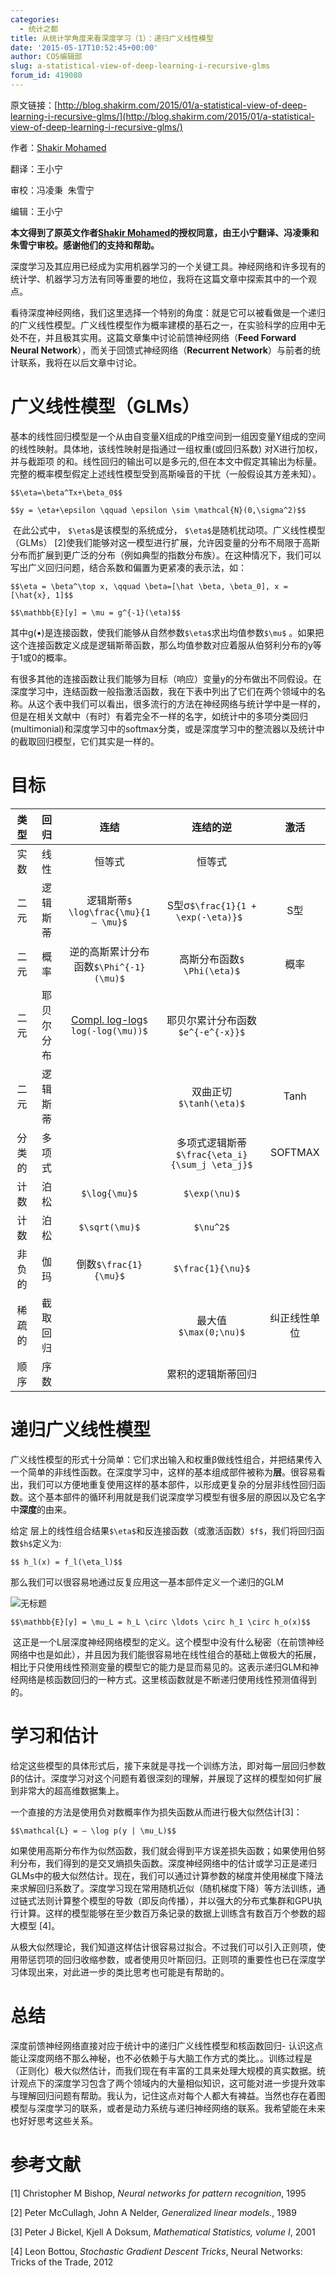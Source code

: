 ```yaml
---
categories:
  - 统计之都
title: 从统计学角度来看深度学习（1）：递归广义线性模型
date: '2015-05-17T10:52:45+00:00'
author: COS编辑部
slug: a-statistical-view-of-deep-learning-i-recursive-glms
forum_id: 419080
---
```


原文链接：[http://blog.shakirm.com/2015/01/a-statistical-view-of-deep-learning-i-recursive-glms/](http://blog.shakirm.com/2015/01/a-statistical-view-of-deep-learning-i-recursive-glms/)

作者：[Shakir Mohamed](http://www.shakirm.com/)

翻译：王小宁

审校：冯凌秉  朱雪宁

编辑：王小宁

**本文得到了原英文作者[Shakir Mohamed](http://www.shakirm.com/)的授权同意，由王小宁翻译、冯凌秉和朱雪宁审校。感谢他们的支持和帮助。**

深度学习及其应用已经成为实用机器学习的一个关键工具。神经网络和许多现有的统计学、机器学习方法有同等重要的地位，我将在这篇文章中探索其中的一个观点。

看待深度神经网络，我们这里选择一个特别的角度：就是它可以被看做是一个递归的广义线性模型。广义线性模型作为概率建模的基石之一，在实验科学的应用中无处不在，并且极其实用。这篇文章集中讨论前馈神经网络（**Feed Forward Neural Network**），而关于回馈式神经网络（**Recurrent Network**）与前者的统计联系，我将在以后文章中讨论。

# 广义线性模型（GLMs）

基本的线性回归模型是一个从由自变量X组成的P维空间到一组因变量Y组成的空间的线性映射。具体地，该线性映射是指通过一组权重(或回归系数) 对X进行加权，并与截距项 的和。线性回归的输出可以是多元的,但在本文中假定其输出为标量。完整的概率模型假定上述线性模型受到高斯噪音的干扰（一般假设其方差未知）。

`$$\eta=\beta^Tx+\beta_0$$`

`$$y = \eta+\epsilon \qquad \epsilon \sim \mathcal{N}(0,\sigma^2)$$`


 在此公式中， `$\eta$`是该模型的系统成分， `$\eta$`是随机扰动项。广义线性模型（GLMs） [2]使我们能够对这一模型进行扩展，允许因变量的分布不局限于高斯分布而扩展到更广泛的分布（例如典型的指数分布族）。在这种情况下，我们可以写出广义回归问题，结合系数和偏置为更紧凑的表示法，如：

`$$\eta = \beta^\top x, \qquad \beta=[\hat \beta, \beta_0], x = [\hat{x}, 1]$$`

`$$\mathbb{E}[y] = \mu = g^{-1}(\eta)$$`


其中g(•)是连接函数，使我们能够从自然参数`$\eta$`求出均值参数`$\mu$` 。如果把这个连接函数定义成是逻辑斯蒂函数，那么均值参数对应着服从伯努利分布的y等于1或0的概率。

有很多其他的连接函数让我们能够为目标（响应）变量y的分布做出不同假设。在深度学习中，连结函数一般指激活函数，我在下表中列出了它们在两个领域中的名称。从这个表中我们可以看出，很多流行的方法在神经网络与统计学中是一样的，但是在相关文献中（有时）有着完全不一样的名字，如统计中的多项分类回归(multimonial)和深度学习中的softmax分类，或是深度学习中的整流器以及统计中的截取回归模型，它们其实是一样的。

# 目标

|类型   |回归       |连结                                                                                |连结的逆                                     |激活         |
|:------:|:----------:|:-----------------------------------------------------------------------------------:|:--------------------------------------------:|:------------:|
|实数   |线性       |恒等式                                                                              |恒等式                                       |             |
|二元   |逻辑斯蒂   |逻辑斯蒂`$ \log\frac{\mu}{1 – \mu}$`                                                  |S型σ`$\frac{1}{1 + \exp(-\eta)}$ `             |S型          |
|二元   |概率       |逆的高斯累计分布函数`$\Phi^{-1}(\mu)$`                                                |高斯分布函数`$ \Phi(\eta)$`                    |概率         |
|二元   |耶贝尔分布 |[Compl. log-log](http://data.princeton.edu/wws509/notes/c3s7.html)`$ log(-log(\mu))$` |耶贝尔累计分布函数`$e^{-e^{-x}}$`              |             |
|二元   |逻辑斯蒂   |                                                                                    |双曲正切`$\tanh(\eta)$`                        |Tanh         |
|分类的 |多项式     |                                                                                    |多项式逻辑斯蒂`$\frac{\eta_i}{\sum_j \eta_j}$` |SOFTMAX      |
|计数   |泊松       |`$\log{\mu}$`                                                                         |`$\exp(\nu)$`                                  |             |
|计数   |泊松       |`$\sqrt(\mu)$`                                                                        |`$\nu^2$`                                      |             |
|非负的 |伽玛       |倒数`$\frac{1}{\mu}$`                                                                 |`$\frac{1}{\nu}$`                              |             |
|稀疏的 |截取回归   |                                                                                    |最大值`$\max(0;\nu)$`                          |纠正线性单位 |
|顺序   |序数       |                                                                                    |累积的逻辑斯蒂回归                           |             |

<!--more-->


# 递归广义线性模型

广义线性模型的形式十分简单：它们求出输入和权重β做线性组合，并把结果传入一个简单的非线性函数。在深度学习中，这样的基本组成部件被称为**层**。很容易看出，我们可以方便地重复使用这样的基本部件，以形成更复杂的分层非线性回归函数。这个基本部件的循环利用就是我们说深度学习模型有很多层的原因以及它名字中**深度**的由来。

给定 层上的线性组合结果`$\eta$`和反连接函数（或激活函数）`$f$`，我们将回归函数`$h$`定义为:

`$$ h_l(x) = f_l(\eta_l)$$`


那么我们可以很容易地通过反复应用这一基本部件定义一个递归的GLM


![无标题](https://uploads.cosx.org/2015/05/无标题.png)

`$$\mathbb{E}[y] = \mu_L = h_L \circ \ldots \circ h_1 \circ h_o(x)$$`


 这正是一个L层深度神经网络模型的定义。这个模型中没有什么秘密（在前馈神经网络中也是如此），并且因为我们能很容易地在线性组合的基础上做极大的拓展，相比于只使用线性预测变量的模型它的能力是显而易见的。这表示递归GLM和神经网络是核函数回归的一种方式。这里核函数就是不断递归使用线性预测值得到的。

# 学习和估计

给定这些模型的具体形式后，接下来就是寻找一个训练方法，即对每一层回归参数β的估计。深度学习对这个问题有着很深刻的理解，并展现了这样的模型如何扩展到非常大的超高维数据集上。

一个直接的方法是使用负对数概率作为损失函数从而进行极大似然估计[3]：

`$$\mathcal{L} = – \log p(y | \mu_L)$$`

如果使用高斯分布作为似然函数，我们就会得到平方误差损失函数；如果使用伯努利分布，我们得到的是交叉熵损失函数。深度神经网络中的估计或学习正是递归GLMs中的极大似然估计。现在，我们可以通过计算参数的梯度并使用梯度下降法来求解回归系数了。深度学习现在常用随机近似（随机梯度下降）等方法训练，通过链式法则计算整个模型的导数（即反向传播），并以强大的分布式集群和GPU执行计算。这样的模型能够在至少数百万条记录的数据上训练含有数百万个参数的超大模型 [4]。

从极大似然理论，我们知道这样估计很容易过拟合。不过我们可以引入正则项，使用带惩罚项的回归收缩参数，或者使用贝叶斯回归。正则项的重要性也已在深度学习体现出来，对此进一步的类比思考也可能是有帮助的。

# 总结

深度前馈神经网络直接对应于统计中的递归广义线性模型和核函数回归- 认识这点能让深度网络不那么神秘，也不必依赖于与大脑工作方式的类比。。训练过程是（正则化）极大似然估计，而我们现在有丰富的工具来处理大规模的真实数据。统计观点下的深度学习包含了两个领域内的大量相似知识，这可能对进一步提升效率与理解回归问题有帮助。我认为，记住这点对每个人都大有裨益。当然也存在着图模型与深度学习的联系，或者是动力系统与递归神经网络的联系。我希望能在未来也好好思考这些关系。

# 参考文献

[1] Christopher M Bishop, *Neural networks for pattern recognition*, 1995

[2] Peter McCullagh, John A Nelder, *Generalized linear models.*, 1989

[3] Peter J Bickel, Kjell A Doksum, *Mathematical Statistics, volume I*, 2001

[4] Leon Bottou, *Stochastic Gradient Descent Tricks*, Neural Networks: Tricks of the Trade, 2012

